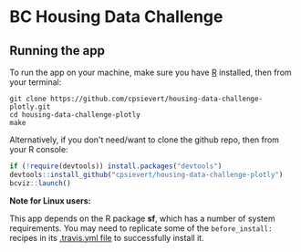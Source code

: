 # BC Housing Data Challenge



## Running the app

To run the app on your machine, make sure you have [R](https://cran.r-project.org/) installed, then from your terminal:

```shell
git clone https://github.com/cpsievert/housing-data-challenge-plotly.git
cd housing-data-challenge-plotly
make
```

Alternatively, if you don't need/want to clone the github repo, then from your R console:

```r
if (!require(devtools)) install.packages("devtools")
devtools::install_github("cpsievert/housing-data-challenge-plotly")
bcviz::launch()
```


**Note for Linux users:**

This app depends on the R package **sf**, which has a number of system requirements. You may need to replicate some of the `before_install:` recipes in its [.travis.yml file](https://github.com/edzer/sfr/blob/master/.travis.yml) to successfully install it.
